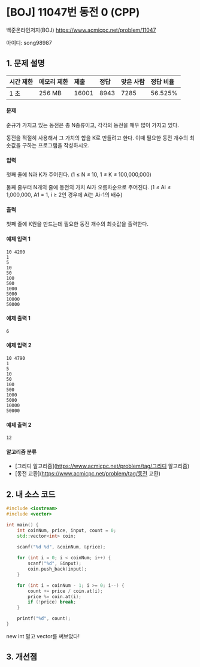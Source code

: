 # [BOJ] 11047번 동전 0 (CPP)

백준온라인저지(BOJ) https://www.acmicpc.net/problem/11047

아이디: song98987



## 1. 문제 설명

| 시간 제한 | 메모리 제한 | 제출  | 정답 | 맞은 사람 | 정답 비율 |
| :-------- | :---------- | :---- | :--- | :-------- | :-------- |
| 1 초      | 256 MB      | 16001 | 8943 | 7285      | 56.525%   |

#### 문제

준규가 가지고 있는 동전은 총 N종류이고, 각각의 동전을 매우 많이 가지고 있다.

동전을 적절히 사용해서 그 가치의 합을 K로 만들려고 한다. 이때 필요한 동전 개수의 최솟값을 구하는 프로그램을 작성하시오.

#### 입력

첫째 줄에 N과 K가 주어진다. (1 ≤ N ≤ 10, 1 ≤ K ≤ 100,000,000)

둘째 줄부터 N개의 줄에 동전의 가치 Ai가 오름차순으로 주어진다. (1 ≤ Ai ≤ 1,000,000, A1 = 1, i ≥ 2인 경우에 Ai는 Ai-1의 배수)

#### 출력

첫째 줄에 K원을 만드는데 필요한 동전 개수의 최솟값을 출력한다.



#### 예제 입력 1

```
10 4200
1
5
10
50
100
500
1000
5000
10000
50000
```

#### 예제 출력 1

```
6
```

#### 예제 입력 2

```
10 4790
1
5
10
50
100
500
1000
5000
10000
50000
```

#### 예제 출력 2

```
12
```



#### 알고리즘 분류

- [그리디 알고리즘](https://www.acmicpc.net/problem/tag/그리디 알고리즘)
- [동전 교환](https://www.acmicpc.net/problem/tag/동전 교환)



## 2. 내 소스 코드

```C++
#include <iostream>
#include <vector>

int main() {
	int coinNum, price, input, count = 0;
	std::vector<int> coin;

	scanf("%d %d", &coinNum, &price);
	
	for (int i = 0; i < coinNum; i++) {
		scanf("%d", &input);
		coin.push_back(input);
	}

	for (int i = coinNum - 1; i >= 0; i--) {
		count += price / coin.at(i);
		price %= coin.at(i);
		if (!price) break;
	}

	printf("%d", count);
}
```

new int 말고 vector를 써보았다!



## 3. 개선점

